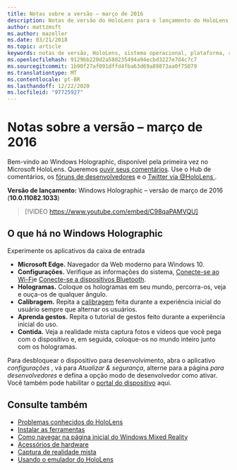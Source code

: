 ```yaml
---
title: Notas sobre a versão – março de 2016
description: Notas de versão do HoloLens para o lançamento do HoloLens e do Windows Holographic.
author: mattzmsft
ms.author: mazeller
ms.date: 03/21/2018
ms.topic: article
keywords: notas de versão, HoloLens, sistema operacional, plataforma, recursos, compilação, lançamento
ms.openlocfilehash: 9129bb220d2a580235494a94ecbd3227e7d4c7c7
ms.sourcegitcommit: 1b90f27af091dffd4fba63d69a89873aa0f75079
ms.translationtype: MT
ms.contentlocale: pt-BR
ms.lasthandoff: 12/22/2020
ms.locfileid: "97725927"
---
```

# <a name="release-notes---march-2016"></a>Notas sobre a versão – março de 2016

Bem-vindo ao Windows Holographic, disponível pela primeira vez no Microsoft HoloLens. Queremos [ouvir seus comentários](https://docs.microsoft.com/windows/mixed-reality/give-us-feedback). Use o Hub de comentários, os [fóruns de desenvolvedores](https://forums.hololens.com) e o [Twitter via @HoloLens ](https://twitter.com/hololens).

**Versão de lançamento:** Windows Holographic – versão de março de 2016 (**10.0.11082.1033**)

>[!VIDEO https://www.youtube.com/embed/C98qaPAMVQU]

## <a name="whats-in-windows-holographic"></a>O que há no Windows Holographic

Experimente os aplicativos da caixa de entrada
* **Microsoft Edge.** Navegador da Web moderno para Windows 10.
* **Configurações.** Verifique as informações do sistema, [Conecte-se ao Wi-Fi](https://docs.microsoft.com/windows/mixed-reality/connecting-to-wi-fi-on-hololens)e [Conecte-se a dispositivos Bluetooth](https://docs.microsoft.com/windows/mixed-reality/discover/hardware-accessories).
* **Hologramas.** Coloque os hologramas em seu mundo, percorra-os, veja e ouça-os de qualquer ângulo.
* **Calibragem.** Repita a [calibragem](https://docs.microsoft.com/windows/mixed-reality/calibration) feita durante a experiência inicial do usuário sempre que alternar os usuários.
* **Aprenda gestos.** Repita o tutorial de gestos feito durante a experiência inicial do uso.
* **Contida.** Veja a realidade mista captura fotos e vídeos que você pega com o dispositivo e, em seguida, coloque-os no mundo inteiro junto com os hologramas.

Para desbloquear o dispositivo para desenvolvimento, abra o aplicativo *configurações* , vá para *Atualizar & segurança*, alterne para a página *para desenvolvedores* e defina a opção modo de desenvolvedor como ativar. Você também pode habilitar o [portal do dispositivo](https://docs.microsoft.com/windows/mixed-reality/develop/platform-capabilities-and-apis/using-the-windows-device-portal) aqui.

## <a name="see-also"></a>Consulte também
* [Problemas conhecidos do HoloLens](https://docs.microsoft.com/windows/mixed-reality/hololens-known-issues)
* [Instalar as ferramentas](https://docs.microsoft.com/windows/mixed-reality/develop/install-the-tools)
* [Como navegar na página inicial do Windows Mixed Reality](https://docs.microsoft.com/windows/mixed-reality/discover/navigating-the-windows-mixed-reality-home)
* [Acessórios de hardware](https://docs.microsoft.com/windows/mixed-reality/discover/hardware-accessories)
* [Captura de realidade mista](https://docs.microsoft.com/windows/mixed-reality/mixed-reality-capture)
* [Usando o emulador do HoloLens](https://docs.microsoft.com/windows/mixed-reality/develop/platform-capabilities-and-apis/using-the-hololens-emulator)
